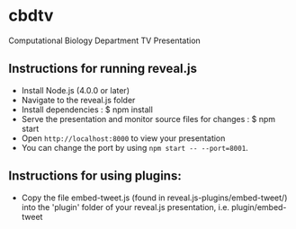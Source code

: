 # cbdtv
Computational Biology Department TV Presentation

## Instructions for running reveal.js

- Install Node.js (4.0.0 or later)
- Navigate to the reveal.js folder
- Install dependencies : $ npm install
- Serve the presentation and monitor source files for changes : $ npm start
- Open `http://localhost:8000` to view your presentation
- You can change the port by using `npm start -- --port=8001`.

## Instructions for using plugins:

- Copy the file embed-tweet.js (found in reveal.js-plugins/embed-tweet/) into the 'plugin' folder of your reveal.js presentation, i.e. plugin/embed-tweet
